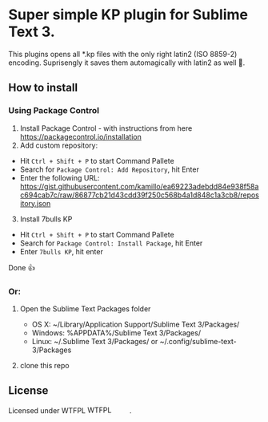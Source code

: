 # Super simple KP plugin for Sublime Text 3.
This plugins opens all *.kp files with the only right latin2 (ISO 8859-2) encoding. Suprisengly it saves them automagically with latin2 as well :tada:.

## How to install
### Using Package Control

1. Install Package Control - with instructions from here https://packagecontrol.io/installation
2. Add custom repository: 
 - Hit ``` Ctrl + Shift + P ``` to start Command Pallete
 - Search for ```Package Control: Add Repository```, hit Enter
 - Enter the following URL: https://gist.githubusercontent.com/kamillo/ea69223adebdd84e938f58ac694cab7c/raw/86877cb21d43cdd39f250c568b4a1d848c1a3cb8/repository.json
3. Install 7bulls KP
 - Hit ``` Ctrl + Shift + P ``` to start Command Pallete
 - Search for ```Package Control: Install Package```, hit Enter
 - Enter ```7bulls KP```, hit enter

Done :+1:

### Or:

1. Open the Sublime Text Packages folder
    - OS X: ~/Library/Application Support/Sublime Text 3/Packages/
    - Windows: %APPDATA%/Sublime Text 3/Packages/
    - Linux: ~/.Sublime Text 3/Packages/ or ~/.config/sublime-text-3/Packages

2. clone this repo

## License
Licensed under WTFPL
<a href="http://www.wtfpl.net/"><img
       src="http://www.wtfpl.net/wp-content/uploads/2012/12/wtfpl-badge-4.png"
       width="80" height="15" alt="WTFPL" /></a>
.
